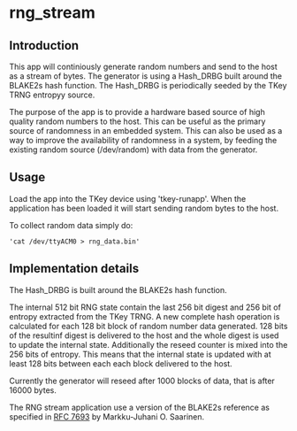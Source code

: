 
# rng_stream

## Introduction

This app will continiously generate random numbers and send to the
host as a stream of bytes. The generator is using a Hash_DRBG built
around the BLAKE2s hash function. The Hash_DRBG is periodically seeded
by the TKey TRNG entropyy source.

The purpose of the app is to provide a hardware based source of high
quality random numbers to the host. This can be useful as the primary
source of randomness in an embedded system. This can also be used as a
way to improve the availability of randomness in a system, by feeding
the existing random source (/dev/random) with data from the generator.

## Usage

Load the app into the TKey device using 'tkey-runapp'. When the
application has been loaded it will start sending random bytes to the
host.

To collect random data simply do:

	'cat /dev/ttyACM0 > rng_data.bin'


## Implementation details

The Hash_DRBG is built around the BLAKE2s hash function.

The internal 512 bit RNG state contain the last 256 bit digest and 256
bit of entropy extracted from the TKey TRNG. A new complete hash
operation is calculated for each 128 bit block of random number data
generated. 128 bits of the resultinf digest is delivered to the host
and the whole digest is used to update the internal state.
Additionally the reseed counter is mixed into the 256 bits of entropy.
This means that the internal state is updated with at least 128 bits
between each each block delivered to the host.

Currently the generator will reseed after 1000 blocks of data, that is
after 16000 bytes.

The RNG stream application use a version of the BLAKE2s reference as
specified in [RFC 7693](https://www.rfc-editor.org/rfc/rfc7693.html)
by Markku-Juhani O. Saarinen.
